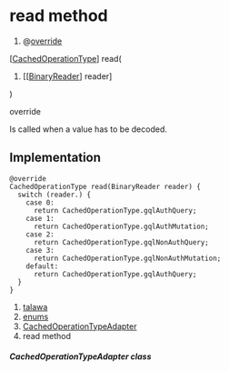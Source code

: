
<div>

# read method

</div>


<div>

1.  @[override](https://api.flutter.dev/flutter/dart-core/override-constant.html)

</div>

[[CachedOperationType](../../enums_enums/CachedOperationType.md)]
read(

1.  [[[BinaryReader](https://pub.dev/documentation/hive/2.2.3/hive/BinaryReader-class.md)]
    reader]

)


override




Is called when a value has to be decoded.



## Implementation

``` language-dart
@override
CachedOperationType read(BinaryReader reader) {
  switch (reader.) {
    case 0:
      return CachedOperationType.gqlAuthQuery;
    case 1:
      return CachedOperationType.gqlAuthMutation;
    case 2:
      return CachedOperationType.gqlNonAuthQuery;
    case 3:
      return CachedOperationType.gqlNonAuthMutation;
    default:
      return CachedOperationType.gqlAuthQuery;
  }
}
```







1.  [talawa](../../index.md)
2.  [enums](../../enums_enums/)
3.  [CachedOperationTypeAdapter](../../enums_enums/CachedOperationTypeAdapter-class.md)
4.  read method

##### CachedOperationTypeAdapter class







